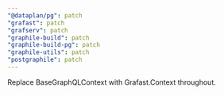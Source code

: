 ```yaml
---
"@dataplan/pg": patch
"grafast": patch
"grafserv": patch
"graphile-build": patch
"graphile-build-pg": patch
"graphile-utils": patch
"postgraphile": patch
---
```


Replace BaseGraphQLContext with Grafast.Context throughout.
